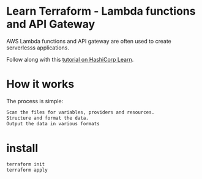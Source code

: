 # Learn Terraform - Lambda functions and API Gateway

AWS Lambda functions and API gateway are often used to create serverlesss
applications.

Follow along with this [tutorial on HashiCorp
Learn](https://learn.hashicorp.com/tutorials/terraform/lambda-api-gateway?in=terraform/aws).


# How it works
The process is simple:

```sh
Scan the files for variables, providers and resources.
Structure and format the data.
Output the data in various formats
```

# install 
```sh
terraform init
terraform apply
```
